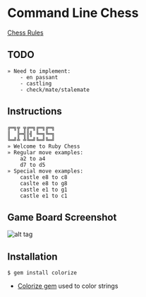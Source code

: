 # Command Line Chess  
  
[Chess Rules](https://www.chess.com/article/view/chess-rules--basics)

## TODO
```
» Need to implement:
    - en passant
    - castling
    - check/mate/stalemate
```

## Instructions
```
╔═╗╦ ╦╔═╗╔═╗╔═╗
║  ╠═╣║╣ ╚═╗╚═╗
╚═╝╩ ╩╚═╝╚═╝╚═╝
» Welcome to Ruby Chess
» Regular move examples: 
    a2 to a4
    d7 to d5
» Special move examples: 
    castle e8 to c8
    caslte e8 to g8
    castle e1 to g1
    castle e1 to c1
```

## Game Board Screenshot
![alt tag](https://raw.githubusercontent.com/jeanpaulsio/ruby-exercises/master/11_chess/lib/gameplay.jpg)

## Installation
```
$ gem install colorize
```
* [Colorize gem](https://github.com/fazibear/colorize) used to color strings